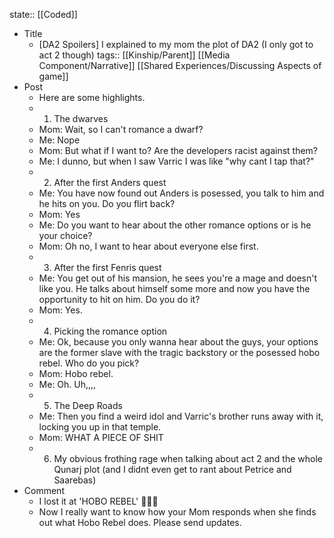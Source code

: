state:: [[Coded]]

- Title
	- [DA2 Spoilers] I explained to my mom the plot of DA2 (I only got to act 2 though)
	  tags:: [[Kinship/Parent]] [[Media Component/Narrative]] [[Shared Experiences/Discussing Aspects of game]]
- Post
	- Here are some highlights.
	- 1. The dwarves
	- Mom: Wait, so I can't romance a dwarf?
	- Me: Nope
	- Mom: But what if I want to? Are the developers racist against them?
	- Me: I dunno, but when I saw Varric I was like "why cant I tap that?"
	- 2. After the first Anders quest
	- Me: You have now found out Anders is posessed, you talk to him and he hits on you. Do you flirt back?
	- Mom: Yes
	- Me: Do you want to hear about the other romance options or is he your choice?
	- Mom: Oh no, I want to hear about everyone else first.
	- 3. After the first Fenris quest
	- Me: You get out of his mansion, he sees you're a mage and doesn't like you. He talks about himself some more and now you have the opportunity to hit on him. Do you do it?
	- Mom: Yes.
	- 4. Picking the romance option
	- Me: Ok, because you only wanna hear about the guys, your options are the former slave with the tragic backstory or the posessed hobo rebel. Who do you pick?
	- Mom: Hobo rebel.
	- Me: Oh. Uh,,,,
	- 5. The Deep Roads
	- Me: Then you find a weird idol and Varric's brother runs away with it, locking you up in that temple.
	- Mom: WHAT A PIECE OF SHIT
	- 6. My obvious frothing rage when talking about act 2 and the whole Qunarj plot (and I didnt even get to rant about Petrice and Saarebas)
- Comment
	- I lost it at 'HOBO REBEL' 🤣🤣🤣
	- Now I really want to know how your Mom responds when she finds out what Hobo Rebel does. Please send updates.